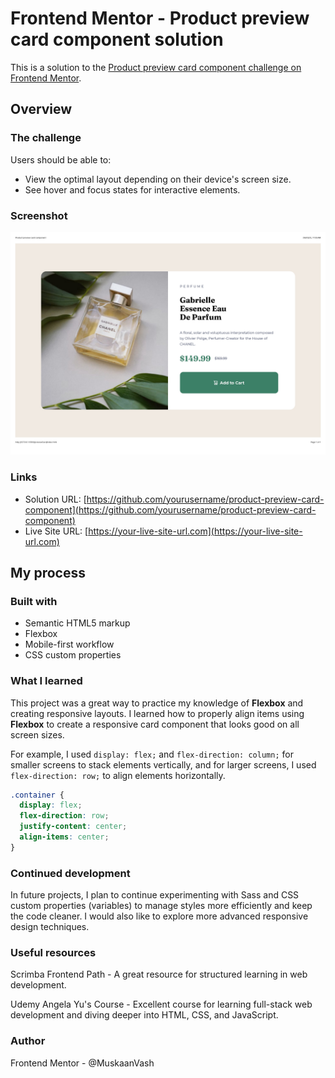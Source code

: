 # Frontend Mentor - Product preview card component solution

This is a solution to the [Product preview card component challenge on Frontend Mentor](https://www.frontendmentor.io/challenges/product-preview-card-component-GO7UmttRfa).

## Overview

### The challenge

Users should be able to:

- View the optimal layout depending on their device's screen size.
- See hover and focus states for interactive elements.

### Screenshot

![Product Preview Card](./screenshotpreview.jpg)

### Links

- Solution URL: [https://github.com/yourusername/product-preview-card-component](https://github.com/yourusername/product-preview-card-component)
- Live Site URL: [https://your-live-site-url.com](https://your-live-site-url.com)

## My process

### Built with

- Semantic HTML5 markup
- Flexbox
- Mobile-first workflow
- CSS custom properties

### What I learned

This project was a great way to practice my knowledge of **Flexbox** and creating responsive layouts. I learned how to properly align items using **Flexbox** to create a responsive card component that looks good on all screen sizes.

For example, I used `display: flex;` and `flex-direction: column;` for smaller screens to stack elements vertically, and for larger screens, I used `flex-direction: row;` to align elements horizontally.

```css
.container {
  display: flex;
  flex-direction: row;
  justify-content: center;
  align-items: center;
}

```
### Continued development

In future projects, I plan to continue experimenting with Sass and CSS custom properties (variables) to manage styles more efficiently and keep the code cleaner. I would also like to explore more advanced responsive design techniques.

### Useful resources

Scrimba Frontend Path - A great resource for structured learning in web development.

Udemy Angela Yu's Course - Excellent course for learning full-stack web development and diving deeper into HTML, CSS, and JavaScript.

### Author

Frontend Mentor - @MuskaanVash
